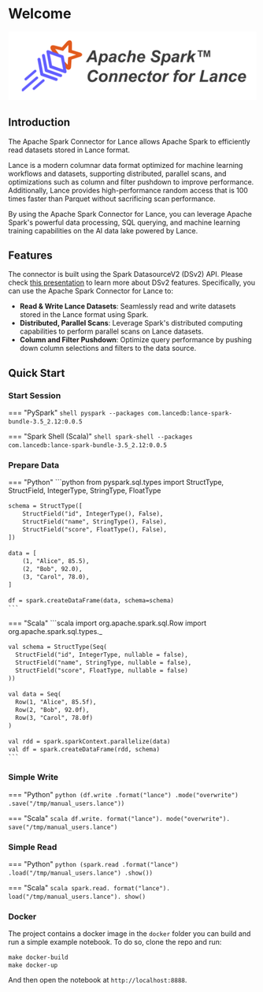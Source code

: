 # Welcome

![logo](./logo/wide.png)

## Introduction

The Apache Spark Connector for Lance allows Apache Spark to efficiently read datasets stored in Lance format.

Lance is a modern columnar data format optimized for machine learning workflows and datasets,
supporting distributed, parallel scans, and optimizations such as column and filter pushdown to improve performance.
Additionally, Lance provides high-performance random access that is 100 times faster than Parquet
without sacrificing scan performance.

By using the Apache Spark Connector for Lance, you can leverage Apache Spark's powerful data processing, SQL querying,
and machine learning training capabilities on the AI data lake powered by Lance.

## Features

The connector is built using the Spark DatasourceV2 (DSv2) API.
Please check [this presentation](https://www.slideshare.net/databricks/apache-spark-data-source-v2-with-wenchen-fan-and-gengliang-wang)
to learn more about DSv2 features.
Specifically, you can use the Apache Spark Connector for Lance to:

* **Read & Write Lance Datasets**: Seamlessly read and write datasets stored in the Lance format using Spark.
* **Distributed, Parallel Scans**: Leverage Spark's distributed computing capabilities to perform parallel scans on Lance datasets.
* **Column and Filter Pushdown**: Optimize query performance by pushing down column selections and filters to the data source.

## Quick Start

### Start Session

=== "PySpark"
    ```shell
    pyspark --packages com.lancedb:lance-spark-bundle-3.5_2.12:0.0.5
    ```

=== "Spark Shell (Scala)"
    ```shell
    spark-shell --packages com.lancedb:lance-spark-bundle-3.5_2.12:0.0.5
    ```

### Prepare Data

=== "Python"
    ```python
    from pyspark.sql.types import StructType, StructField, IntegerType, StringType, FloatType

    schema = StructType([
        StructField("id", IntegerType(), False),
        StructField("name", StringType(), False),
        StructField("score", FloatType(), False),
    ])
    
    data = [
        (1, "Alice", 85.5),
        (2, "Bob", 92.0),
        (3, "Carol", 78.0),
    ]
    
    df = spark.createDataFrame(data, schema=schema)
    ```

=== "Scala"
    ```scala
    import org.apache.spark.sql.Row
    import org.apache.spark.sql.types._

    val schema = StructType(Seq(
      StructField("id", IntegerType, nullable = false),
      StructField("name", StringType, nullable = false),
      StructField("score", FloatType, nullable = false)
    ))
    
    val data = Seq(
      Row(1, "Alice", 85.5f),
      Row(2, "Bob", 92.0f),
      Row(3, "Carol", 78.0f)
    )
    
    val rdd = spark.sparkContext.parallelize(data)
    val df = spark.createDataFrame(rdd, schema)
    ```


### Simple Write

=== "Python"
    ```python
    (df.write
        .format("lance")
        .mode("overwrite")
        .save("/tmp/manual_users.lance"))
    ```

=== "Scala"
    ```scala
    df.write.
        format("lance").
        mode("overwrite").
        save("/tmp/manual_users.lance")
    ```

### Simple Read

=== "Python"
    ```python
    (spark.read
        .format("lance")
        .load("/tmp/manual_users.lance")
        .show())
    ```

=== "Scala"
    ```scala
    spark.read.
        format("lance").
        load("/tmp/manual_users.lance").
        show()
    ```

### Docker

The project contains a docker image in the `docker` folder you can build and run a simple example notebook.
To do so, clone the repo and run:

```shell
make docker-build
make docker-up
```

And then open the notebook at `http://localhost:8888`.